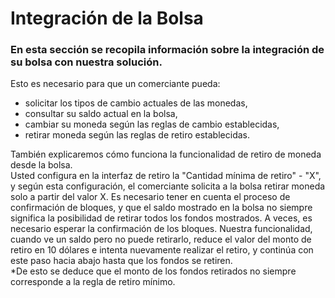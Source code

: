 # Integración de la Bolsa

### En esta sección se recopila información sobre la integración de su bolsa con nuestra solución.

Esto es necesario para que un comerciante pueda:

- solicitar los tipos de cambio actuales de las monedas,
- consultar su saldo actual en la bolsa,
- cambiar su moneda según las reglas de cambio establecidas,
- retirar moneda según las reglas de retiro establecidas.

También explicaremos cómo funciona la funcionalidad de retiro de moneda desde la bolsa.  
Usted configura en la interfaz de retiro la "Cantidad mínima de retiro" - "X", y según esta configuración, el
comerciante solicita a la bolsa retirar moneda solo a partir del valor X. Es necesario tener en cuenta el proceso de
confirmación de bloques, y que el saldo mostrado en la bolsa no siempre significa la posibilidad de retirar todos los
fondos mostrados. A veces, es necesario esperar la confirmación de los bloques. Nuestra funcionalidad, cuando ve un
saldo pero no puede retirarlo, reduce el valor del monto de retiro en 10 dólares e intenta nuevamente realizar el
retiro, y continúa con este paso hacia abajo hasta que los fondos se retiren.  
*De esto se deduce que el monto de los fondos retirados no siempre corresponde a la regla de retiro mínimo.